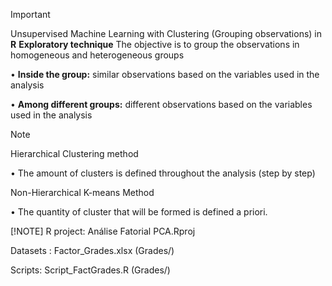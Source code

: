 > [!IMPORTANT]
>Unsupervised Machine Learning with Clustering (Grouping observations) in **R**
> **Exploratory technique**
> The objective is to group the observations in homogeneous and heterogeneous
groups


• **Inside the group:** similar observations based on the variables used in the analysis

• **Among different groups:** different observations based on the variables used in the analysis
> [!NOTE]
> Hierarchical Clustering method
>
>• The amount of clusters is defined throughout the analysis (step by step)
>
> Non-Hierarchical K-means Method
>
> • The quantity of cluster that will be formed is defined a priori.
>
>  [!NOTE]
> R project: Análise Fatorial PCA.Rproj
>
> Datasets : Factor_Grades.xlsx (Grades/)
>
> Scripts: Script_FactGrades.R (Grades/)


